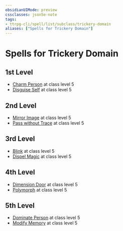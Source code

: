 ```yaml
---
obsidianUIMode: preview
cssclasses: json5e-note
tags:
- ttrpg-cli/spell/list/subclass/trickery-domain
aliases: ["Spells for Trickery Domain"]
---
```

# Spells for Trickery Domain

## 1st Level

- [Charm Person](charm-person "PHB") at class level 5
- [Disguise Self](disguise-self "PHB") at class level 5

## 2nd Level

- [Mirror Image](mirror-image "PHB") at class level 5
- [Pass without Trace](pass-without-trace "PHB") at class level 5

## 3rd Level

- [Blink](blink "PHB") at class level 5
- [Dispel Magic](dispel-magic "PHB") at class level 5

## 4th Level

- [Dimension Door](dimension-door "PHB") at class level 5
- [Polymorph](polymorph "PHB") at class level 5

## 5th Level

- [Dominate Person](dominate-person "PHB") at class level 5
- [Modify Memory](modify-memory "PHB") at class level 5